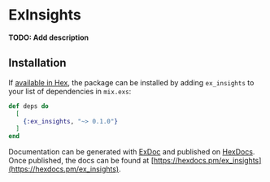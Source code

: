 # ExInsights

**TODO: Add description**

## Installation

If [available in Hex](https://hex.pm/docs/publish), the package can be installed
by adding `ex_insights` to your list of dependencies in `mix.exs`:

```elixir
def deps do
  [
    {:ex_insights, "~> 0.1.0"}
  ]
end
```

Documentation can be generated with [ExDoc](https://github.com/elixir-lang/ex_doc)
and published on [HexDocs](https://hexdocs.pm). Once published, the docs can
be found at [https://hexdocs.pm/ex_insights](https://hexdocs.pm/ex_insights).

